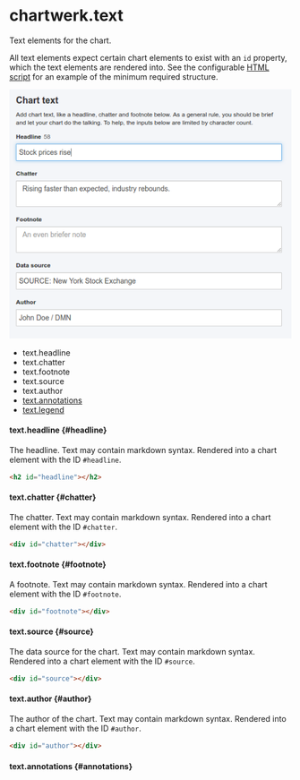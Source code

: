 # chartwerk.text

Text elements for the chart.

All text elements expect certain chart elements to exist with an `id` property, which the text elements are rendered into. See the configurable [HTML script](scripts.md#scripts-html) for an example of the minimum required structure.

<img src="../img/screenshots/text.png" class="screenshot" />

- text.headline
- text.chatter
- text.footnote
- text.source
- text.author
- [text.annotations](annotations.md)
- [text.legend](legend.md)

#### text.headline {#headline}

The headline. Text may contain markdown syntax. Rendered into a chart element with the ID `#headline`.

```HTML
<h2 id="headline"></h2>
```

#### text.chatter {#chatter}

The chatter. Text may contain markdown syntax. Rendered into a chart element with the ID `#chatter`.

```HTML
<div id="chatter"></div>
```

#### text.footnote {#footnote}

A footnote. Text may contain markdown syntax. Rendered into a chart element with the ID `#footnote`.

```HTML
<div id="footnote"></div>
```

#### text.source {#source}

The data source for the chart. Text may contain markdown syntax. Rendered into a chart element with the ID `#source`.

```HTML
<div id="source"></div>
```

#### text.author {#author}

The author of the chart. Text may contain markdown syntax. Rendered into a chart element with the ID `#author`.

```HTML
<div id="author"></div>
```

#### text.annotations {#annotations}
